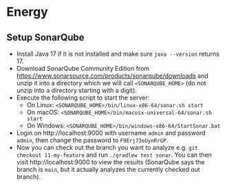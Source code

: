 # Energy

## Setup SonarQube

- Install Java 17 if it is not installed and make sure `java --version` returns 17.
- Download SonarQube Community Edition from https://www.sonarsource.com/products/sonarqube/downloads
  and unzip it into a directory which we will call `<SONARQUBE_HOME>`
  (do not unzip into a directory starting with a digit).
- Execute the following script to start the server:
    - On Linux: `<SONARQUBE_HOME>/bin/linux-x86-64/sonar.sh start`
    - On macOS: `<SONARQUBE_HOME>/bin/macosx-universal-64/sonar.sh start`
    - On Windows: `<SONARQUBE_HOME>/bin/windows-x86-64/StartSonar.bat`
- Login on http://localhost:9000 with username `admin` and password `admin`, then
  change the password to `F9Erj73eUynRrGP`.
- Now you can check out the branch you want to analyze e.g. `git checkout 11-my-feature` and
  run `./gradlew test sonar`. You can then visit http://localhost:9000 to view the results
  (SonarQube says the branch is `main`, but it actually analyzes the currently checked out branch).
